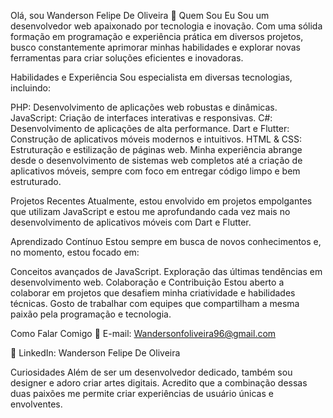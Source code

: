 
Olá, sou Wanderson Felipe De Oliveira 👋
Quem Sou Eu
Sou um desenvolvedor web apaixonado por tecnologia e inovação. Com uma sólida formação em programação e experiência prática em diversos projetos, busco constantemente aprimorar minhas habilidades e explorar novas ferramentas para criar soluções eficientes e inovadoras.

Habilidades e Experiência
Sou especialista em diversas tecnologias, incluindo:

PHP: Desenvolvimento de aplicações web robustas e dinâmicas.
JavaScript: Criação de interfaces interativas e responsivas.
C#: Desenvolvimento de aplicações de alta performance.
Dart e Flutter: Construção de aplicativos móveis modernos e intuitivos.
HTML & CSS: Estruturação e estilização de páginas web.
Minha experiência abrange desde o desenvolvimento de sistemas web completos até a criação de aplicativos móveis, sempre com foco em entregar código limpo e bem estruturado.

Projetos Recentes
Atualmente, estou envolvido em projetos empolgantes que utilizam  JavaScript e estou me aprofundando cada vez mais no desenvolvimento de aplicativos móveis com Dart e Flutter.

Aprendizado Contínuo
Estou sempre em busca de novos conhecimentos e, no momento, estou focado em:

Conceitos avançados de JavaScript.
Exploração das últimas tendências em desenvolvimento web.
Colaboração e Contribuição
Estou aberto a colaborar em projetos que desafiem minha criatividade e habilidades técnicas. Gosto de trabalhar com equipes que compartilham a mesma paixão pela programação e tecnologia.

Como Falar Comigo
📧 E-mail: Wandersonfoliveira96@gmail.com

🔗 LinkedIn: Wanderson Felipe De Oliveira

Curiosidades
Além de ser um desenvolvedor dedicado, também sou designer e adoro criar artes digitais. Acredito que a combinação dessas duas paixões me permite criar experiências de usuário únicas e envolventes.
